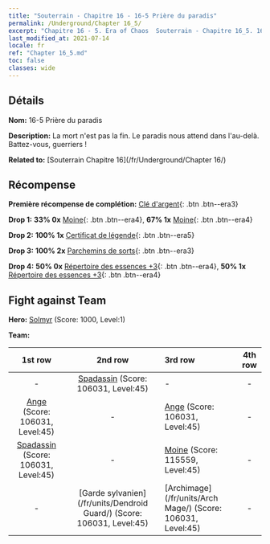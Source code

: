 ```yaml
---
title: "Souterrain - Chapitre 16 - 16-5 Prière du paradis"
permalink: /Underground/Chapter 16_5/
excerpt: "Chapitre 16 - 5. Era of Chaos  Souterrain - Chapitre 16_5. 16-5 Prière du paradis"
last_modified_at: 2021-07-14
locale: fr
ref: "Chapter 16_5.md"
toc: false
classes: wide
---
```


## Détails

 **Nom:** 16-5 Prière du paradis

 **Description:** La mort n'est pas la fin. Le paradis nous attend dans l'au-delà. Battez-vous, guerriers !

 **Related to:** [Souterrain Chapitre 16](/fr/Underground/Chapter 16/)

## Récompense

 **Première récompense de complétion:** [Clé d'argent](/ItemsFR/con_693/){: .btn .btn--era3}

 **Drop 1:** **33% 0x** [Moine](/ItemsFR/unt_194/){: .btn .btn--era4}, **67% 1x** [Moine](/ItemsFR/unt_194/){: .btn .btn--era4}

 **Drop 2:** **100% 1x** [Certificat de légende](/ItemsFR/mat_67/){: .btn .btn--era5}

 **Drop 3:** **100% 2x** [Parchemins de sorts](/ItemsFR/con_694/){: .btn .btn--era3}

 **Drop 4:** **50% 0x** [Répertoire des essences +3](/ItemsFR/mat_60/){: .btn .btn--era4}, **50% 1x** [Répertoire des essences +3](/ItemsFR/mat_60/){: .btn .btn--era4}


## Fight against Team
 **Hero:** [Solmyr](/fr/heroes/Solmyr/) (Score: 1000, Level:1)

 **Team:**


  | 1st row | 2nd row | 3rd row | 4th row |
  |:----:|:----:|:----|:----:|
  | - | [Spadassin](/fr/units/Swordsman/) (Score: 106031, Level:45)  | - | - |
  | [Ange](/fr/units/Angel/) (Score: 106031, Level:45)  | - | [Ange](/fr/units/Angel/) (Score: 106031, Level:45)  | - |
  | [Spadassin](/fr/units/Swordsman/) (Score: 106031, Level:45)  | - | [Moine](/fr/units/Monk/) (Score: 115559, Level:45)  | - |
  | - | [Garde sylvanien](/fr/units/Dendroid Guard/) (Score: 106031, Level:45)  | [Archimage](/fr/units/Arch Mage/) (Score: 106031, Level:45)  | - |


